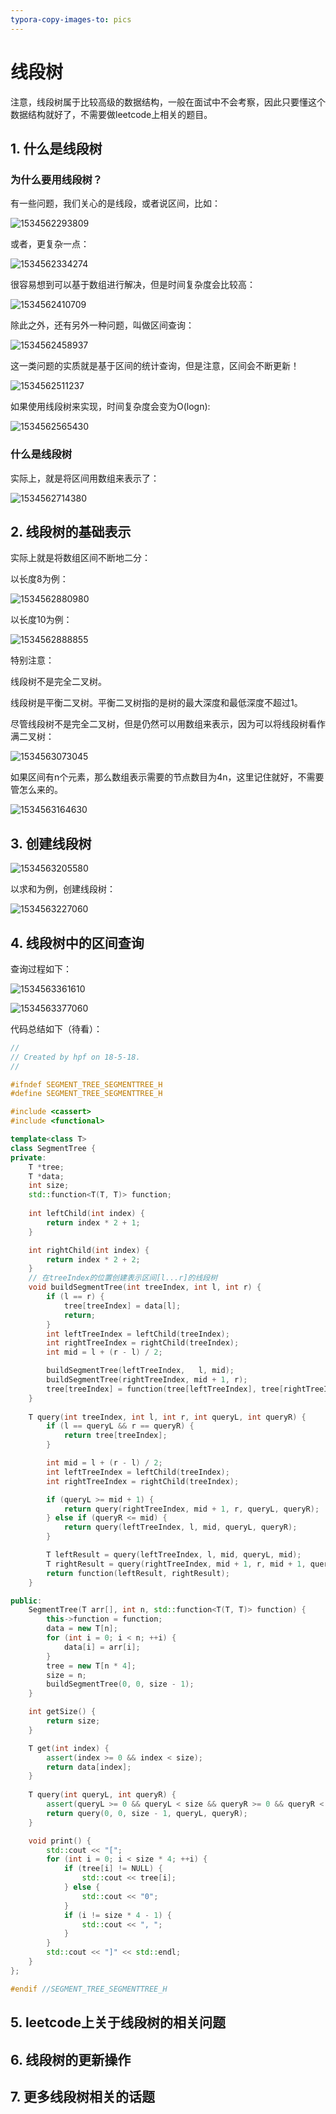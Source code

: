 ```yaml
---
typora-copy-images-to: pics
---
```


# 线段树

注意，线段树属于比较高级的数据结构，一般在面试中不会考察，因此只要懂这个数据结构就好了，不需要做leetcode上相关的题目。

## 1. 什么是线段树

### 为什么要用线段树？

有一些问题，我们关心的是线段，或者说区间，比如：

![1534562293809](pics/1534562293809.png)

或者，更复杂一点：

![1534562334274](pics/1534562334274.png)

很容易想到可以基于数组进行解决，但是时间复杂度会比较高：

![1534562410709](pics/1534562410709.png)

除此之外，还有另外一种问题，叫做区间查询：

![1534562458937](pics/1534562458937.png)

这一类问题的实质就是基于区间的统计查询，但是注意，区间会不断更新！

![1534562511237](pics/1534562511237.png)

如果使用线段树来实现，时间复杂度会变为O(logn):

![1534562565430](pics/1534562565430.png)

### 什么是线段树

实际上，就是将区间用数组来表示了：

![1534562714380](pics/1534562714380.png)

## 2. 线段树的基础表示

实际上就是将数组区间不断地二分：

以长度8为例：

![1534562880980](pics/1534562880980.png)

以长度10为例：

![1534562888855](pics/1534562888855.png)

特别注意：

线段树不是完全二叉树。

线段树是平衡二叉树。平衡二叉树指的是树的最大深度和最低深度不超过1。

尽管线段树不是完全二叉树，但是仍然可以用数组来表示，因为可以将线段树看作满二叉树：

![1534563073045](pics/1534563073045.png)

如果区间有n个元素，那么数组表示需要的节点数目为4n，这里记住就好，不需要管怎么来的。

![1534563164630](pics/1534563164630.png)

## 3. 创建线段树

![1534563205580](pics/1534563205580.png)

以求和为例，创建线段树：

![1534563227060](pics/1534563227060.png)



## 4. 线段树中的区间查询

查询过程如下：

![1534563361610](pics/1534563361610.png)

![1534563377060](pics/1534563377060.png)

代码总结如下（待看）：

~~~c++
//
// Created by hpf on 18-5-18.
//

#ifndef SEGMENT_TREE_SEGMENTTREE_H
#define SEGMENT_TREE_SEGMENTTREE_H

#include <cassert>
#include <functional>

template<class T>
class SegmentTree {
private:
    T *tree;
    T *data;
    int size;
	std::function<T(T, T)> function;
	
    int leftChild(int index) {
        return index * 2 + 1;
    }

    int rightChild(int index) {
        return index * 2 + 2;
    }
    // 在treeIndex的位置创建表示区间[l...r]的线段树
    void buildSegmentTree(int treeIndex, int l, int r) {
        if (l == r) {
            tree[treeIndex] = data[l];
            return;
        }
        int leftTreeIndex = leftChild(treeIndex);
        int rightTreeIndex = rightChild(treeIndex);
        int mid = l + (r - l) / 2;

        buildSegmentTree(leftTreeIndex,   l, mid);
        buildSegmentTree(rightTreeIndex, mid + 1, r);
        tree[treeIndex] = function(tree[leftTreeIndex], tree[rightTreeIndex]);
    }
    
    T query(int treeIndex, int l, int r, int queryL, int queryR) {
        if (l == queryL && r == queryR) {
            return tree[treeIndex];
        }

        int mid = l + (r - l) / 2;
        int leftTreeIndex = leftChild(treeIndex);
        int rightTreeIndex = rightChild(treeIndex);

        if (queryL >= mid + 1) {
            return query(rightTreeIndex, mid + 1, r, queryL, queryR);
        } else if (queryR <= mid) {
            return query(leftTreeIndex, l, mid, queryL, queryR);
        }

        T leftResult = query(leftTreeIndex, l, mid, queryL, mid);
        T rightResult = query(rightTreeIndex, mid + 1, r, mid + 1, queryR);
        return function(leftResult, rightResult);
    }

public:
    SegmentTree(T arr[], int n, std::function<T(T, T)> function) {
        this->function = function;
        data = new T[n];
        for (int i = 0; i < n; ++i) {
            data[i] = arr[i];
        }
        tree = new T[n * 4];
        size = n;
        buildSegmentTree(0, 0, size - 1);
    }

    int getSize() {
        return size;
    }

    T get(int index) {
        assert(index >= 0 && index < size);
        return data[index];
    }
    
    T query(int queryL, int queryR) {
        assert(queryL >= 0 && queryL < size && queryR >= 0 && queryR < size && queryL <= queryR);
        return query(0, 0, size - 1, queryL, queryR);
    }

	void print() {
        std::cout << "[";
        for (int i = 0; i < size * 4; ++i) {
            if (tree[i] != NULL) {
                std::cout << tree[i];
            } else {
                std::cout << "0";
            }
            if (i != size * 4 - 1) {
                std::cout << ", ";
            }
        }
        std::cout << "]" << std::endl;
    }
};

#endif //SEGMENT_TREE_SEGMENTTREE_H

~~~





## 5. leetcode上关于线段树的相关问题

## 6. 线段树的更新操作

## 7.  更多线段树相关的话题

